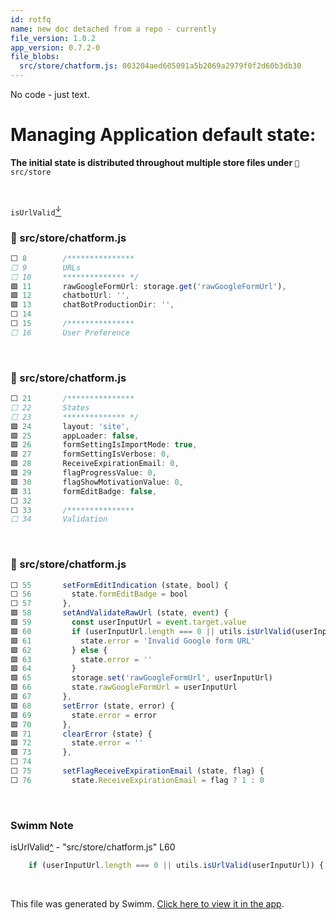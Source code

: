 ```yaml
---
id: rotfq
name: new doc detached from a repo - currently
file_version: 1.0.2
app_version: 0.7.2-0
file_blobs:
  src/store/chatform.js: 003204aed605091a5b2069a2979f0f2d60b3db30
---
```


No code - just text.

# Managing Application default state:

**The initial state is distributed throughout multiple store files under** `📄 src/store`

<br/>

`isUrlValid`[<sup id="1dznl8">↓</sup>](#f-1dznl8)
<!-- NOTE-swimm-snippet: the lines below link your snippet to Swimm -->
### 📄 src/store/chatform.js
```javascript
⬜ 8        /***************
⬜ 9        URLs
⬜ 10       ************** */
🟩 11       rawGoogleFormUrl: storage.get('rawGoogleFormUrl'),
🟩 12       chatbotUrl: '',
🟩 13       chatBotProductionDir: '',
⬜ 14     
⬜ 15       /***************
⬜ 16       User Preference
```

<br/>

<!-- NOTE-swimm-snippet: the lines below link your snippet to Swimm -->
### 📄 src/store/chatform.js
```javascript
⬜ 21       /***************
⬜ 22       States
⬜ 23       ************** */
🟩 24       layout: 'site',
🟩 25       appLoader: false,
🟩 26       formSettingIsImportMode: true,
🟩 27       formSettingIsVerbose: 0,
🟩 28       ReceiveExpirationEmail: 0,
🟩 29       flagProgressValue: 0,
🟩 30       flagShowMotivationValue: 0,
🟩 31       formEditBadge: false,
⬜ 32     
⬜ 33       /***************
⬜ 34       Validation
```

<br/>

<!-- NOTE-swimm-snippet: the lines below link your snippet to Swimm -->
### 📄 src/store/chatform.js
```javascript
⬜ 55       setFormEditIndication (state, bool) {
⬜ 56         state.formEditBadge = bool
⬜ 57       },
🟩 58       setAndValidateRawUrl (state, event) {
🟩 59         const userInputUrl = event.target.value
🟩 60         if (userInputUrl.length === 0 || utils.isUrlValid(userInputUrl)) {
🟩 61           state.error = 'Invalid Google form URL'
🟩 62         } else {
🟩 63           state.error = ''
🟩 64         }
🟩 65         storage.set('rawGoogleFormUrl', userInputUrl)
🟩 66         state.rawGoogleFormUrl = userInputUrl
🟩 67       },
🟩 68       setError (state, error) {
🟩 69         state.error = error
🟩 70       },
🟩 71       clearError (state) {
🟩 72         state.error = ''
🟩 73       },
⬜ 74     
⬜ 75       setFlagReceiveExpirationEmail (state, flag) {
⬜ 76         state.ReceiveExpirationEmail = flag ? 1 : 0
```

<br/>

<!-- THIS IS AN AUTOGENERATED SECTION. DO NOT EDIT THIS SECTION DIRECTLY -->
### Swimm Note

<span id="f-1dznl8">isUrlValid</span>[^](#1dznl8) - "src/store/chatform.js" L60
```javascript
    if (userInputUrl.length === 0 || utils.isUrlValid(userInputUrl)) {
```

<br/>

This file was generated by Swimm. [Click here to view it in the app](https://swimm-web-app.web.app/repos/Z2l0aHViJTNBJTNBdGVzdC1wcm9qZWN0JTNBJTNBbmFkYXYtc3dpbW0=/docs/rotfq).